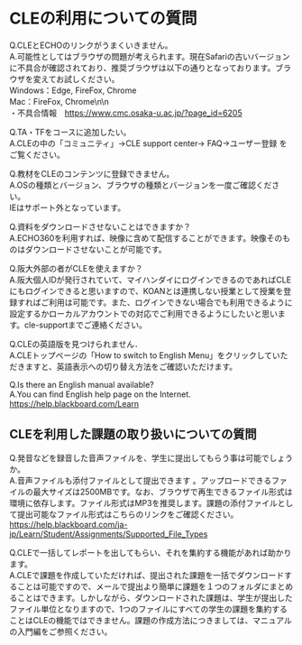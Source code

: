 # CLEの利用についての質問

Q.CLEとECHOのリンクがうまくいきません。  
A.可能性としてはブラウザの問題が考えられます。現在Safariの古いバージョンに不具合が確認されており、推奨ブラウザは以下の通りとなっております。ブラウザを変えてお試しください。  
Windows：Edge, FireFox, Chrome  
Mac：FireFox, Chrome\n\n  
・不具合情報　<https://www.cmc.osaka-u.ac.jp/?page_id=6205>  

Q.TA・TFをコースに追加したい。  
A.CLEの中の「コミュニティ」→CLE support center→ FAQ→ユーザー登録 をご覧ください。  

Q.教材をCLEのコンテンツに登録できません。  
A.OSの種類とバージョン、ブラウザの種類とバージョンを一度ご確認ください。  
IEはサポート外となっています。  

Q.資料をダウンロードさせないことはできますか？  
A.ECHO360を利用すれば、映像に含めて配信することができます。映像そのものはダウンロードさせないことが可能です。  

Q.阪大外部の者がCLEを使えますか？  
A.阪大個人IDが発行されていて、マイハンダイにログインできるのであればCLEにもログインできると思いますので、KOANとは連携しない授業として授業を登録すればご利用は可能です。また、ログインできない場合でも利用できるように設定するかローカルアカウントでの対応でご利用できるようにしたいと思います。cle-supportまでご連絡ください。  

Q.CLEの英語版を見つけられません．  
A.CLEトップページの「How to switch to English Menu」をクリックしていただきますと、英語表示への切り替え方法をご確認いただけます。  

Q.Is there an English manual available?  
A.You can find English help page on the Internet. <https://help.blackboard.com/Learn>  

## CLEを利用した課題の取り扱いについての質問

Q.発音などを録音した音声ファイルを、学生に提出してもらう事は可能でしょうか。  
A.音声ファイルも添付ファイルとして提出できます 。アップロードできるファイルの最大サイズは2500MBです。なお、ブラウザで再生できるファイル形式は環境に依存します。ファイル形式はMP3を推奨します。課題の添付ファイルとして提出可能なファイル形式はこちらのリンクをご確認ください。  
<https://help.blackboard.com/ja-jp/Learn/Student/Assignments/Supported_File_Types>  

Q.CLEで一括してレポートを出してもらい、それを集約する機能があれば助かります。  
A.CLEで課題を作成していただければ、提出された課題を一括でダウンロードすることは可能ですので、メールで提出より簡単に課題を１つのフォルダにまとめることはできます。しかしながら、ダウンロードされた課題は、学生が提出したファイル単位となりますので、1つのファイルにすべての学生の課題を集約することはCLEの機能ではできません。課題の作成方法につきましては、マニュアルの入門編をご参照ください。  
